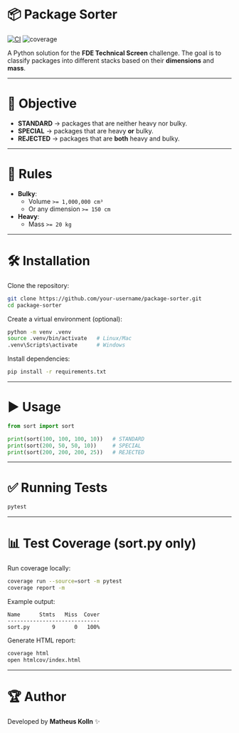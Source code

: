 # 📦 Package Sorter

[![CI](https://github.com/your-username/package-sorter/actions/workflows/python-tests.yml/badge.svg)](https://github.com/your-username/package-sorter/actions)
![coverage](https://img.shields.io/badge/sort.py%20coverage-100%25-brightgreen)

A Python solution for the **FDE Technical Screen** challenge.
The goal is to classify packages into different stacks based on their **dimensions** and **mass**.

---

# 🚀 Objective

- **STANDARD** → packages that are neither heavy nor bulky.
- **SPECIAL** → packages that are heavy **or** bulky.
- **REJECTED** → packages that are **both** heavy and bulky.

---

# 📐 Rules

- **Bulky**:
  - Volume `>= 1,000,000 cm³`
  - Or any dimension `>= 150 cm`
- **Heavy**:
  - Mass `>= 20 kg`

---

# 🛠️ Installation

Clone the repository:

```bash
git clone https://github.com/your-username/package-sorter.git
cd package-sorter
```

Create a virtual environment (optional):

```bash
python -m venv .venv
source .venv/bin/activate   # Linux/Mac
.venv\Scripts\activate      # Windows
```

Install dependencies:

```bash
pip install -r requirements.txt
```

---

# ▶️ Usage

```python
from sort import sort

print(sort(100, 100, 100, 10))   # STANDARD
print(sort(200, 50, 50, 10))     # SPECIAL
print(sort(200, 200, 200, 25))   # REJECTED
```

---

# ✅ Running Tests

```bash
pytest
```

---

# 📊 Test Coverage (sort.py only)

Run coverage locally:

```bash
coverage run --source=sort -m pytest
coverage report -m
```

Example output:

```
Name      Stmts   Miss  Cover
-----------------------------
sort.py       9      0   100%
```

Generate HTML report:

```bash
coverage html
open htmlcov/index.html
```

---

# 🏆 Author

Developed by **Matheus Kolln** ✨
